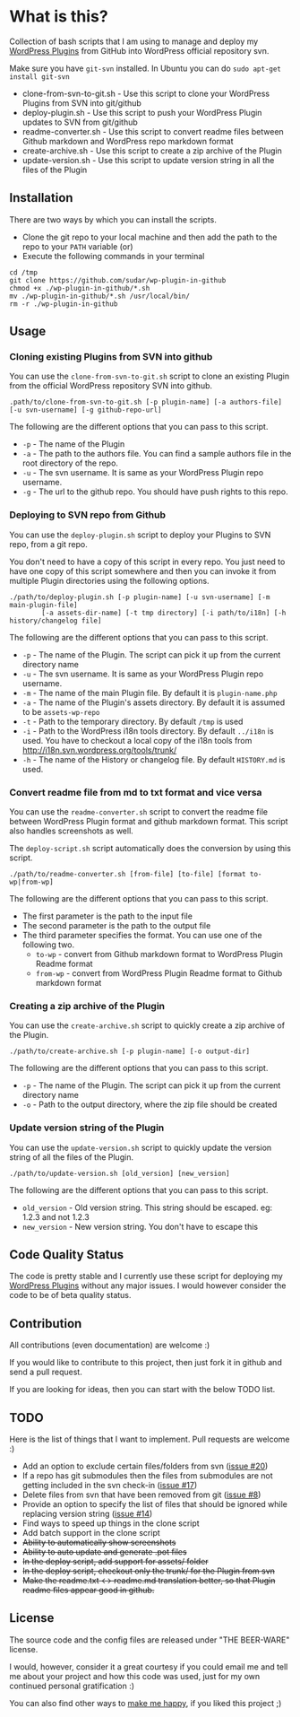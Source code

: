 What is this?
=============

Collection of bash scripts that I am using to manage and deploy my [WordPress Plugins](http://sudarmuthu.com/wordpress) from GitHub into WordPress official repository svn.

Make sure you have `git-svn` installed. In Ubuntu you can do `sudo apt-get install git-svn`

- clone-from-svn-to-git.sh - Use this script to clone your WordPress Plugins from SVN into git/github
- deploy-plugin.sh - Use this script to push your WordPress Plugin updates to SVN from git/github
- readme-converter.sh - Use this script to convert readme files between Github markdown and WordPress repo markdown format
- create-archive.sh - Use this script to create a zip archive of the Plugin
- update-version.sh - Use this script to update version string in all the files of the Plugin

Installation
-------------

There are two ways by which you can install the scripts.

- Clone the git repo to your local machine and then add the path to the repo to your `PATH` variable (or)
- Execute the following commands in your terminal

```
cd /tmp
git clone https://github.com/sudar/wp-plugin-in-github
chmod +x ./wp-plugin-in-github/*.sh
mv ./wp-plugin-in-github/*.sh /usr/local/bin/
rm -r ./wp-plugin-in-github
```

Usage
-------------

### Cloning existing Plugins from SVN into github

You can use the `clone-from-svn-to-git.sh` script to clone an existing Plugin from the official WordPress repository SVN into github.

`.path/to/clone-from-svn-to-git.sh [-p plugin-name] [-a authors-file] [-u svn-username] [-g github-repo-url]`

The following are the different options that you can pass to this script.

- `-p` - The name of the Plugin
- `-a` - The path to the authors file. You can find a sample authors file in the root directory of the repo.
- `-u` - The svn username. It is same as your WordPress Plugin repo username.
- `-g` - The url to the github repo. You should have push rights to this repo.

### Deploying to SVN repo from Github

You can use the `deploy-plugin.sh` script to deploy your Plugins to SVN repo, from a git repo.

You don't need to have a copy of this script in every repo. You just need to have one copy of this script somewhere and then you can invoke it from multiple Plugin directories using the following options.

```
./path/to/deploy-plugin.sh [-p plugin-name] [-u svn-username] [-m main-plugin-file]
        [-a assets-dir-name] [-t tmp directory] [-i path/to/i18n] [-h history/changelog file]
```

The following are the different options that you can pass to this script.

- `-p` - The name of the Plugin. The script can pick it up from the current directory name
- `-u` - The svn username. It is same as your WordPress Plugin repo username.
- `-m` - The name of the main Plugin file. By default it is `plugin-name.php`
- `-a` - The name of the Plugin's assets directory. By default it is assumed to be `assets-wp-repo`
- `-t` - Path to the temporary directory. By default `/tmp` is used
- `-i` - Path to the WordPress i18n tools directory. By default `../i18n` is used. You have to checkout a local copy of the i18n tools from http://i18n.svn.wordpress.org/tools/trunk/
- `-h` - The name of the History or changelog file. By default `HISTORY.md` is used.

### Convert readme file from md to txt format and vice versa

You can use the `readme-converter.sh` script to convert the readme file between WordPress Plugin format and github markdown format. This script also handles screenshots as well.

The `deploy-script.sh` script automatically does the conversion by using this script.

`./path/to/readme-converter.sh [from-file] [to-file] [format to-wp|from-wp]`

The following are the different options that you can pass to this script.

- The first parameter is the path to the input file
- The second parameter is the path to the output file
- The third parameter specifies the format. You can use one of the following two.
    - `to-wp` - convert from Github markdown format to WordPress Plugin Readme format
    - `from-wp` - convert from WordPress Plugin Readme format to Github markdown format

### Creating a zip archive of the Plugin

You can use the `create-archive.sh` script to quickly create a zip archive of the Plugin.

`./path/to/create-archive.sh [-p plugin-name] [-o output-dir]`

The following are the different options that you can pass to this script.

- `-p` - The name of the Plugin. The script can pick it up from the current directory name
- `-o` - Path to the output directory, where the zip file should be created

### Update version string of the Plugin

You can use the `update-version.sh` script to quickly update the version string of all the files of the Plugin.

`./path/to/update-version.sh [old_version] [new_version]`

The following are the different options that you can pass to this script.

- `old_version` - Old version string. This string should be escaped. eg: 1\.2\.3 and not 1.2.3
- `new_version` - New version string. You don't have to escape this

Code Quality Status
-------------------

The code is pretty stable and I currently use these script for deploying my [WordPress Plugins](http://sudarmuthu.com/wordpress) without any major issues. I would however consider the code to be of beta quality status.

Contribution
-------------
All contributions (even documentation) are welcome :)

If you would like to contribute to this project, then just fork it in github and send a pull request.

If you are looking for ideas, then you can start with the below TODO list.

TODO
----

Here is the list of things that I want to implement. Pull requests are welcome :)

- Add an option to exclude certain files/folders from svn ([issue #20](https://github.com/sudar/wp-plugin-in-github/issues/20))
- If a repo has git submodules then the files from submodules are not getting included in the svn check-in ([issue #17](https://github.com/sudar/wp-plugin-in-github/issues/17))
- Delete files from svn that have been removed from git ([issue #8](https://github.com/sudar/wp-plugin-in-github/issues/8))
- Provide an option to specify the list of files that should be ignored while replacing version string ([issue #14](https://github.com/sudar/wp-plugin-in-github/issues/14))
- Find ways to speed up things in the clone script
- Add batch support in the clone script
- <del>Ability to automatically show screenshots</del>
- <del>Ability to auto update and generate .pot files</del>
- <del>In the deploy script, add support for assets/ folder</del>
- <del>In the deploy script, checkout only the trunk/ for the Plugin from svn</del>
- <del>Make the readme.txt <-> readme.md translation better, so that Plugin readme files appear good in github.</del>

License
-------

The source code and the config files are released under "THE BEER-WARE" license.

I would, however, consider it a great courtesy if you could email me and tell me about your project and how this code was used, just for my own continued personal gratification :)

You can also find other ways to [make me happy](http://sudarmuthu.com/if-you-wanna-thank-me), if you liked this project ;)
